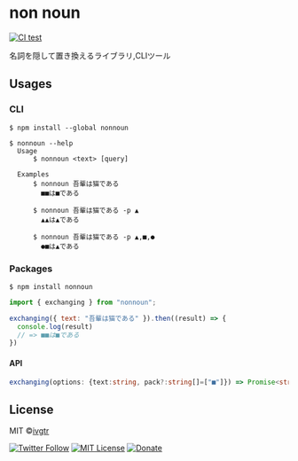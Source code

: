 # non noun

[![CI test](https://github.com/ivgtr/nonnoun/actions/workflows/test.yml/badge.svg)](https://github.com/ivgtr/nonnoun/actions/workflows/test.yml)

名詞を隠して置き換えるライブラリ,CLIツール

## Usages

### CLI

```shell
$ npm install --global nonnoun
```

```shell
$ nonnoun --help
  Usage
      $ nonnoun <text> [query]

  Examples
      $ nonnoun 吾輩は猫である
        ■■は■である

      $ nonnoun 吾輩は猫である -p ▲
        ▲▲は▲である

      $ nonnoun 吾輩は猫である -p ▲,■,●
        ●■は▲である
```

### Packages

```shell
$ npm install nonnoun
```

```js
import { exchanging } from "nonnoun";

exchanging({ text: "吾輩は猫である" }).then((result) => {
  console.log(result)
  // => ■■は■である
})
```

#### API
```ts
exchanging(options: {text:string, pack?:string[]=["■"]}) => Promise<string>
```

## License

MIT ©[ivgtr](https://github.com/ivgtr)

[![Twitter Follow](https://img.shields.io/twitter/follow/ivgtr?style=social)](https://twitter.com/ivgtr) [![MIT License](http://img.shields.io/badge/license-MIT-blue.svg?style=flat)](LICENSE) [![Donate](https://img.shields.io/badge/%EF%BC%84-support-green.svg?style=flat-square)](https://www.buymeacoffee.com/ivgtr)
